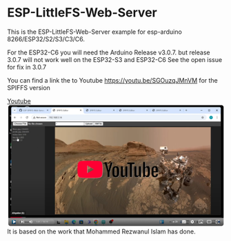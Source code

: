# ESP-LittleFS-Web-Server

This is the ESP-LittleFS-Web-Server example for esp-arduino 8266/ESP32/S2/S3/C3/C6.

For the ESP32-C6 you will need the Arduino Release v3.0.7. but release 3.0.7 will not work well on the ESP32-S3 and ESP32-C6
See the open issue for fix in 3.0.7

You can find a link the to Youtube https://youtu.be/SGOuzqJMnVM for the SPIFFS version

[Youtube
![Screenshot Youtube.](https://raw.githubusercontent.com/EmileSpecialProducts/ESP-LittleFS-Web-Server/refs/heads/main/web/youtube.png)
](https://youtu.be/SGOuzqJMnVM)
It is based on the work that 
Mohammed Rezwanul Islam has done.
